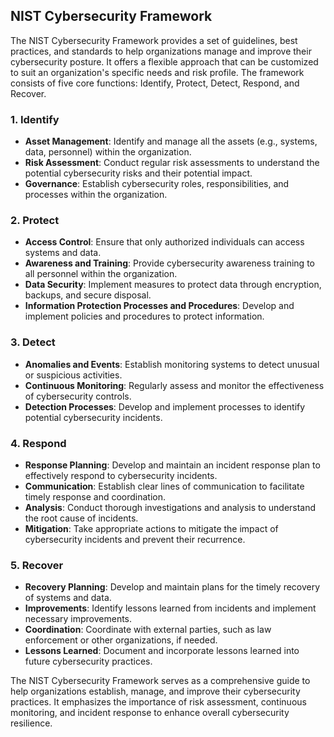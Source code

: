 ## NIST Cybersecurity Framework

The NIST Cybersecurity Framework provides a set of guidelines, best practices, and standards to help organizations manage and improve their cybersecurity posture. It offers a flexible approach that can be customized to suit an organization's specific needs and risk profile. The framework consists of five core functions: Identify, Protect, Detect, Respond, and Recover.

### 1. Identify

- **Asset Management**: Identify and manage all the assets (e.g., systems, data, personnel) within the organization.
- **Risk Assessment**: Conduct regular risk assessments to understand the potential cybersecurity risks and their potential impact.
- **Governance**: Establish cybersecurity roles, responsibilities, and processes within the organization.

### 2. Protect

- **Access Control**: Ensure that only authorized individuals can access systems and data.
- **Awareness and Training**: Provide cybersecurity awareness training to all personnel within the organization.
- **Data Security**: Implement measures to protect data through encryption, backups, and secure disposal.
- **Information Protection Processes and Procedures**: Develop and implement policies and procedures to protect information.

### 3. Detect

- **Anomalies and Events**: Establish monitoring systems to detect unusual or suspicious activities.
- **Continuous Monitoring**: Regularly assess and monitor the effectiveness of cybersecurity controls.
- **Detection Processes**: Develop and implement processes to identify potential cybersecurity incidents.

### 4. Respond

- **Response Planning**: Develop and maintain an incident response plan to effectively respond to cybersecurity incidents.
- **Communication**: Establish clear lines of communication to facilitate timely response and coordination.
- **Analysis**: Conduct thorough investigations and analysis to understand the root cause of incidents.
- **Mitigation**: Take appropriate actions to mitigate the impact of cybersecurity incidents and prevent their recurrence.

### 5. Recover

- **Recovery Planning**: Develop and maintain plans for the timely recovery of systems and data.
- **Improvements**: Identify lessons learned from incidents and implement necessary improvements.
- **Coordination**: Coordinate with external parties, such as law enforcement or other organizations, if needed.
- **Lessons Learned**: Document and incorporate lessons learned into future cybersecurity practices.

The NIST Cybersecurity Framework serves as a comprehensive guide to help organizations establish, manage, and improve their cybersecurity practices. It emphasizes the importance of risk assessment, continuous monitoring, and incident response to enhance overall cybersecurity resilience.
